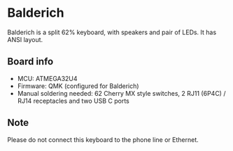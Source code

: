 # Balderich
Balderich is a split 62% keyboard, with speakers and pair of LEDs. It has ANSI layout.

## Board info
- MCU: ATMEGA32U4
- Firmware: QMK (configured for Balderich)
- Manual soldering needed: 62 Cherry MX style switches, 2 RJ11 (6P4C) / RJ14 receptacles and two USB C ports

## Note
Please do not connect this keyboard to the phone line or Ethernet.
